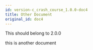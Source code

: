 ```yaml
---
id: version-c_crash_course_1.0.0-doc4
title: Other Document
original_id: doc4
---
```


This should belong to 2.0.0


this is another document
